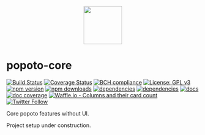 <p align="center"><a href="https://popotojs.com" target="_blank"><img width="100"src="http://www.popotojs.com/ink-stain.svg"></a></p>

# popoto-core
[![Build Status](https://travis-ci.org/Popotojs/popoto-core.svg?branch=master)](https://travis-ci.org/Popotojs/popoto-core)
[![Coverage Status](https://coveralls.io/repos/github/Popotojs/popoto-core/badge.svg)](https://coveralls.io/github/Popotojs/popoto-core)
[![BCH compliance](https://bettercodehub.com/edge/badge/Popotojs/popoto-core?branch=master)](https://bettercodehub.com/results/Popotojs/popoto-core)
[![License: GPL v3](https://img.shields.io/badge/License-GPL%20v3-blue.svg)](https://www.gnu.org/licenses/gpl-3.0)
[![npm version](https://img.shields.io/npm/v/popoto-core.svg)](https://www.npmjs.com/package/popoto-core)
[![npm downloads](https://img.shields.io/npm/dt/popoto-core.svg)](https://www.npmjs.com/package/popoto-core)
[![dependencies](https://david-dm.org/popotojs/popoto-core.svg)](https://david-dm.org/popotojs/popoto-core)
[![dependencies](https://david-dm.org/popotojs/popoto-core/dev-status.svg)](https://david-dm.org/popotojs/popoto-core?type=dev)
[![docs](https://popotojs.github.io/popoto-core/docs/badge.svg)](https://popotojs.github.io/popoto-core/docs)
[![doc coverage](http://inch-ci.org/github/popotojs/popoto-core.svg?branch=master)](https://inch-ci.org/github/popotojs/popoto-core)
[![Waffle.io - Columns and their card count](https://badge.waffle.io/Popotojs/popoto-core.svg?columns=all)](https://waffle.io/Popotojs/popoto-core)
[![Twitter Follow](https://img.shields.io/twitter/follow/espadrine.svg?style=social&label=Follow)](https://twitter.com/FredCiminera)

Core popoto features without UI.

Project setup under construction.


